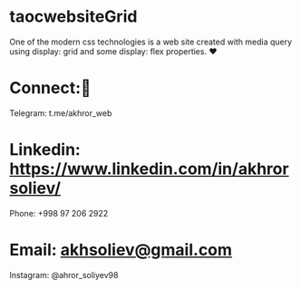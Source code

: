 # taocwebsiteGrid
One of the modern css technologies is a web site created with media query using display: grid and some display: flex properties. ❤

# Connect:🚩

Telegram: t.me/akhror_web

# Linkedin: https://www.linkedin.com/in/akhrorsoliev/

Phone: +998 97 206 2922

# Email: akhsoliev@gmail.com

Instagram: @ahror_soliyev98


